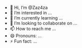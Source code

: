 - 👋 Hi, I’m @Zaz4za
- 👀 I’m interested in ...
- 🌱 I’m currently learning ...
- 💞️ I’m looking to collaborate on ...
- 📫 How to reach me ...
- 😄 Pronouns: ...
- ⚡ Fun fact: ...

<!---
Zaz4za/Zaz4za is a ✨ special ✨ repository because its `README.md` (this file) appears on your GitHub profile.
You can click the Preview link to take a look at your changes.
--->
